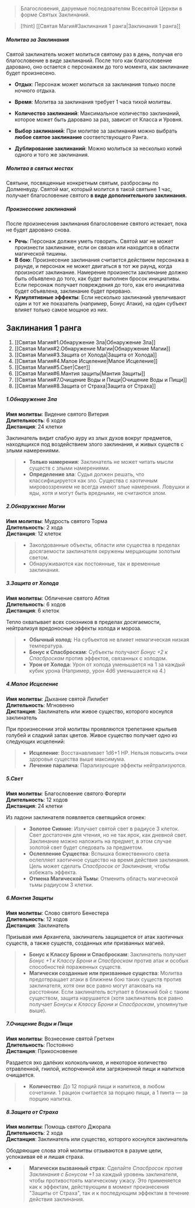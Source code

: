 > Благословения, даруемые последователям Всесвятой Церкви в форме Святых Заклинаний.

>[!hint] [[Святая Магия#Заклинания 1 ранга|Заклинания 1 ранга]]

##### Молитва за Заклинания 

Святой заклинатель может молиться святому раз в день, получая его благословение в виде заклинаний. 
После того как благословение даровано, оно остается с персонажем до того момента, как заклинание будет произнесено.  

- **Отдых**: Персонаж может молиться за заклинания только после ночного отдыха. 

- **Время**: Молитва за заклинания требует 1 часа тихой молитвы.  

- **Количество заклинаний**: Максимальное количество заклинаний, которое может быть даровано за раз, зависит от Класса и Уровня.  

- **Выбор заклинаний**: При молитве за заклинания можно выбрать **любое святое заклинание** соответствующего Ранга.  

- **Дублирование заклинаний**: Можно молиться за несколько копий одного и того же заклинания.

##### Молитва в святых местах

Святыни, посвященные конкретным святым, разбросаны по Долменвуду. 
Святой маг, который молится в такой святыне 1 час, получает благословение святого **в виде дополнительного заклинания.** 

##### Произнесение заклинаний  
После произнесения заклинания благословение святого истекает, пока не будет даровано снова.  
- **Речь**: Персонаж должен уметь говорить. Святой маг не может произнести заклинание, если он связан или находится в области магической тишины.  
- **В бою**: Произнесение заклинания считается действием персонажа в раунде, и персонаж не может двигаться в тот же раунд, когда произносит заклинание. Намерение произнести заклинание должно быть объявлено до того, как будет выполнен бросок инициативы. Если персонаж получает повреждения до того, как его инициатива будет объявлена, заклинание будет прервано.  
- **Кумулятивные эффекты**: Если несколько заклинаний увеличивают один и тот же показатель (например, Бонус Атаки), на один субъект влияет только самое мощное из них.

## Заклинания 1 ранга

1. [[Святая Магия#1.Обнаружение Зла|Обнаружение Зла]]
2. [[Святая Магия#2.Обнаружение Магии|Обнаружение Магии]]
3. [[Святая Магия#3.Защита от Холода|Защита от Холода]]
4. [[Святая Магия#4.Малое Исцеление|Малое Исцеление]]
5. [[Святая Магия#5.Свет|Свет]]
6. [[Святая Магия#6.Мантия защиты|Мантия Защиты]]
7. [[Святая Магия#7.Очищение Воды и Пищи|Очищение Воды и Пищи]]
8. [[Святая Магия#8.Защита от Страха|Защита от Страха]]
#####  1.Обнаружение Зла

**Имя молитвы**: Видение святого Витерия  
**Длительность**: 6 ходов  
**Дистанция**: 24 клетки

Заклинатель видит слабую ауру из злых духов вокруг предметов, находящихся под воздействием злого заклинания, и живых существ с злыми намерениями.

> - **Только намерения**: Заклинатель не может читать мысли существ с злыми намерениями.
> - **Определение зла**: Судья должен решать, что классифицируется как зло. Существа с хаотичным мировоззрением не всегда имеют злые намерения. Ловушки и яды, хотя и могут быть вредными, не считаются злом.

##### 2.Обнаружение Магии

**Имя молитвы**: Мудрость святого Торма  
**Длительность**: 2 хода  
**Дистанция**: 12 клеток

> - Заколдованные объекты, области или существа в пределах досягаемости заклинателя окружены мерцающим золотым светом. 
> - Обнаруживаются как постоянные, так и временные заклинания.

##### 3.Защита от Холода  

**Имя молитвы**: Обличение святого Абтия  
**Длительность**: 6 ходов  
**Дистанция**: 6 клеток

Тепло охватывает всех союзников в пределах досягаемости, нейтрализуя вредоносные эффекты холода и мороза.

> - **Обычный холод**: На субъектов не влияет немагическая низкая температура.
> - **Бонус к Спасброскам**: Субъекты получают *Бонус +2 к Спасброскам* против эффектов, связанных с холодом.
> - **Урон от Холода**: Урон от холода уменьшается на 1 за каждый кубик урона (Например, урон 4d6 уменьшается на 4.)

##### 4.Малое Исцеление  

**Имя молитвы**: Дыхание святой Лилибет  
**Длительность**: Мгновенно  
**Дистанция**: Заклинатель или живое существо, которого коснулся заклинатель

При произнесении этой молитвы проявляются трепетание крыльев голубей и сладкий запах цветов. Живое существо получает одно из следующих исцелений:

>- **Исцеление**: Восстанавливает 1d6+1 HP. Нельзя повысить очки здоровья существа выше максимума.
>- **Лечение паралича**: Парализующие эффекты нейтрализуются.

##### 5.Свет

**Имя молитвы**: Благословение святого Фогерти  
**Длительность**: 12 ходов  
**Дистанция**: 24 клетки

Из ладони заклинателя появляется светящийся огонек:

>- **Золотое Сияние**: Излучает святой свет в радиусе 3 клеток. Свет достаточен для чтения, но не так ярок, как дневной свет. Заклинание можно наложить на предмет, в этом случае золотой свет будет следовать за предметом.
>- **Ослепление Существа**: Вспышка божественного света ослепляет хаотичное существо на время действия заклинания. Цель может сделать *Спасбросок от Заклинания,* чтобы избежать эффекта.  
>- **Отмена Магической Тьмы**: Отменить область магической тьмы радиусом 3 клетки.


##### 6.Мантия Защиты

**Имя молитвы**: Слово святого Бенестера  
**Длительность**: 12 ходов  
**Дистанция**: Заклинатель

Призывая имя Архангела, заклинатель защищается от атак хаотичных существ, а также существ, созданных или призванных магией.

> - **Бонус к Классу Брони и Спасброскам**: Заклинатель получает *Бонус +1 к Классу Брони и Спасброскам* против атак и особых способностей пораженных существ.
> - **Магически созданные или призванные существа**: Молитва предотвращает атаки в ближнем бою таких существ против заклинателя, хотя они все равно могут атаковать на расстоянии. Если заклинатель вступает в ближний бой с таким существом, защита нарушается (хотя заклинатель все равно получает *Бонусы к Классу Брони и Cпасброскам*, упомянутые выше).

##### 7.Очищение Воды и Пищи  

**Имя молитвы**: Вознесение святой Гретхен  
**Длительность**: Постоянно  
**Дистанция**: Прикосновение

Раздается эхо далёких колокольчиков, и некоторое количество отравленной, гнилой, испорченной или загрязненной пищи и напитков очищается.

> - **Количество**: До 12 порций пищи и напитков, в любом сочетании. 1 рацион считается за порцию пищи, а 1 пинта — за порцию напитка.

##### 8.Защита от Страха

**Имя молитвы**: Помощь святого Джорала  
**Длительность**: 2 хода  
**Дистанция**: Заклинатель или существо, которого коснулся заклинатель

Ободряющие слова этой молитвы отзываются в разуме цели, успокаивая её и лишая страха.

- > **Магически вызванный страх**: Сделайте *Спасбросок против Заклинания с Бонусом +1* за каждый уровень заклинателя, чтобы противостоять магическому ужасу. Это применяется как к эффектам, действующим в момент произнесения "Защиты от Страха", так и к последующим эффектам в течение действия заклинания.